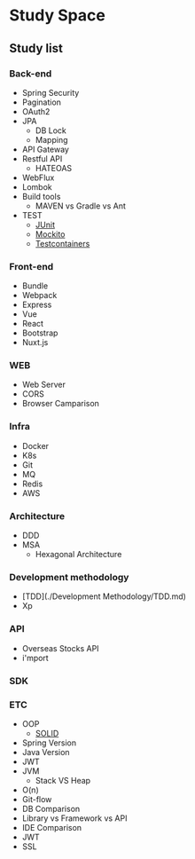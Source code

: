 # Study Space
## Study list
### Back-end
- Spring Security
- Pagination
- OAuth2
- JPA
	- DB Lock
	- Mapping
- API Gateway
- Restful API
	- HATEOAS
- WebFlux
- Lombok
- Build tools
	- MAVEN vs Gradle vs Ant
- TEST
    - [JUnit](./Back-end/TEST/JUnit.md)
    - [Mockito](./Back-end/TEST/Mockito.md)
    - [Testcontainers](./Back-end/TEST/Testcontainers.md)

### Front-end
- Bundle
- Webpack
- Express
- Vue
- React
- Bootstrap
- Nuxt.js

### WEB
- Web Server
- CORS
- Browser Camparison

### Infra
- Docker
- K8s
- Git
- MQ
- Redis
- AWS


### Architecture
- DDD
- MSA
	- Hexagonal Architecture

### Development methodology
- [TDD](./Development Methodology/TDD.md)
- Xp

### API
- Overseas Stocks API
- i'mport

### SDK

### ETC
- OOP
	- [SOLID](./ETC/OOP/SOLID)
- Spring Version
- Java Version
- JWT
- JVM
	- Stack VS Heap
- O(n)
- Git-flow
- DB Comparison
- Library vs Framework vs API
- IDE Comparison
- JWT
- SSL

